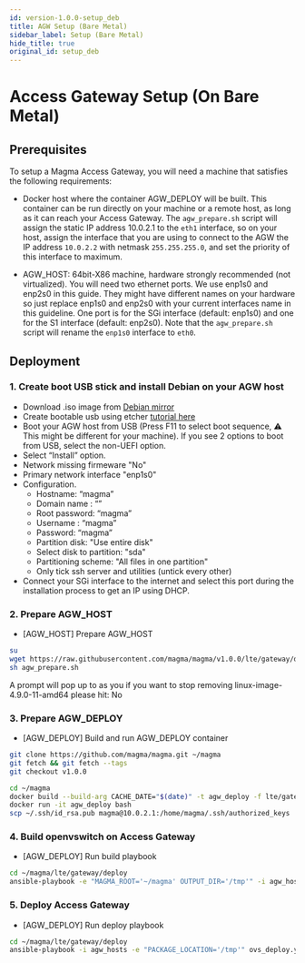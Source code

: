 ```yaml
---
id: version-1.0.0-setup_deb
title: AGW Setup (Bare Metal)
sidebar_label: Setup (Bare Metal)
hide_title: true
original_id: setup_deb
---
```

# Access Gateway Setup (On Bare Metal)
## Prerequisites

To setup a Magma Access Gateway, you will need a machine that
satisfies the following requirements:


- Docker host where the container AGW_DEPLOY will be built. This container can
  be run directly on your machine or a remote host, as long as it can reach
  your Access Gateway. The `agw_prepare.sh` script will assign the static IP
  address 10.0.2.1 to the `eth1` interface, so on your host, assign the
  interface that you are using to connect to the AGW the IP address `10.0.2.2`
  with netmask `255.255.255.0`, and set the priority of this interface to
  maximum.

- AGW_HOST: 64bit-X86 machine, hardware strongly recommended (not virtualized).
  You will need two ethernet ports. We use enp1s0 and enp2s0 in this guide.
  They might have different names on your hardware so just replace enp1s0 and
  enp2s0 with your current interfaces name in this guideline.
  One port is for the SGi interface (default: enp1s0) and one for the S1
  interface (default: enp2s0). Note that the `agw_prepare.sh` script will
  rename the `enp1s0` interface to `eth0`.

## Deployment
### 1. Create boot USB stick and install Debian on your AGW host

- Download .iso image from [Debian mirror](https://cdimage.debian.org/cdimage/archive/9.13.0/amd64/iso-cd/debian-9.13.0-amd64-netinst.iso)
- Create bootable usb using etcher [tutorial here](https://tutorials.ubuntu.com/tutorial/tutorial-create-a-usb-stick-on-macos#0)
- Boot your AGW host from USB
  (Press F11 to select boot sequence, :warning: This might be different for
  your machine). If you see 2 options to boot from USB, select the non-UEFI
  option.
- Select “Install” option.
- Network missing firmeware "No"
- Primary network interface "enp1s0"
- Configuration.
  * Hostname: “magma”
  * Domain name : “”
  * Root password: “magma”
  * Username : “magma”
  * Password: “magma”
  * Partition disk: "Use entire disk"
  * Select disk to partition: "sda"
  * Partitioning scheme: "All files in one partition"
  * Only tick ssh server and utilities (untick every other)
- Connect your SGi interface to the internet and select this port during the
installation process to get an IP using DHCP.

### 2. Prepare AGW_HOST
- [AGW_HOST] Prepare AGW_HOST

```bash
su
wget https://raw.githubusercontent.com/magma/magma/v1.0.0/lte/gateway/deploy/agw_prepare.sh
sh agw_prepare.sh
```

A prompt will pop up to as you if you want to stop removing linux-image-4.9.0-11-amd64 please hit: No

### 3. Prepare AGW_DEPLOY
- [AGW_DEPLOY] Build and run AGW_DEPLOY container

```bash
git clone https://github.com/magma/magma.git ~/magma
git fetch && git fetch --tags
git checkout v1.0.0

cd ~/magma
docker build --build-arg CACHE_DATE="$(date)" -t agw_deploy -f lte/gateway/docker/deploy/Dockerfile .
docker run -it agw_deploy bash
scp ~/.ssh/id_rsa.pub magma@10.0.2.1:/home/magma/.ssh/authorized_keys
```

### 4. Build openvswitch on Access Gateway
- [AGW_DEPLOY] Run build playbook

``` bash
cd ~/magma/lte/gateway/deploy
ansible-playbook -e "MAGMA_ROOT='~/magma' OUTPUT_DIR='/tmp'" -i agw_hosts ovs_build.yml
```

### 5. Deploy Access Gateway
- [AGW_DEPLOY] Run deploy playbook

``` bash
cd ~/magma/lte/gateway/deploy
ansible-playbook -i agw_hosts -e "PACKAGE_LOCATION='/tmp'" ovs_deploy.yml
```
